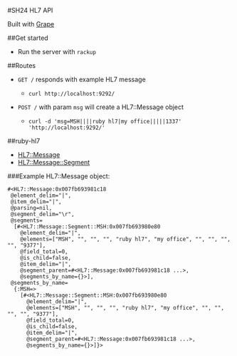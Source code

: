 #SH24 HL7 API

Built with [Grape](https://github.com/intridea/grape)

##Get started

- Run the server with `rackup`

##Routes

- `GET /` responds with example HL7 message
  - `curl http://localhost:9292/`

- `POST /` with param `msg` will create a HL7::Message object
  - `curl -d 'msg=MSH||||ruby hl7|my office|||||1337' 'http://localhost:9292/'`

##ruby-hl7

- [HL7::Message](http://rubydoc.info/gems/ruby-hl7/1.0.3/HL7/Message)
- [HL7::Message::Segment](http://rubydoc.info/gems/ruby-hl7/1.0.3/HL7/Message/Segment)

###Example HL7::Message object:

    #<HL7::Message:0x007fb693981c18
     @element_delim="|",
     @item_delim="|",
     @parsing=nil,
     @segment_delim="\r",
     @segments=
      [#<HL7::Message::Segment::MSH:0x007fb693980e80
        @element_delim="|",
        @elements=["MSH", "", "", "", "ruby hl7", "my office", "", "", "", "", "9377"],
        @field_total=0,
        @is_child=false,
        @item_delim="|",
        @segment_parent=#<HL7::Message:0x007fb693981c18 ...>,
        @segments_by_name={}>],
     @segments_by_name=
      {:MSH=>
        [#<HL7::Message::Segment::MSH:0x007fb693980e80
          @element_delim="|",
          @elements=["MSH", "", "", "", "ruby hl7", "my office", "", "", "", "", "9377"],
          @field_total=0,
          @is_child=false,
          @item_delim="|",
          @segment_parent=#<HL7::Message:0x007fb693981c18 ...>,
          @segments_by_name={}>]}>
